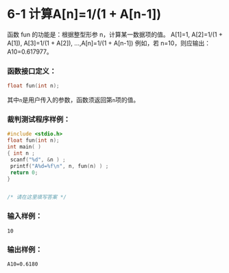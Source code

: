 # 6-1 计算A[n]=1/(1 + A[n-1])

函数 fun 的功能是：根据整型形参 n，计算某一数据项的值。
      A[1]=1, A[2]=1/(1 + A[1]), A[3]=1/(1 + A[2]), …,A[n]=1/(1 + A[n-1])
      例如，若 n=10，则应输出：A10=0.617977。

### 函数接口定义：
```c++
float fun(int n);
```

其中`n`是用户传入的参数，函数须返回第`n`项的值。

### 裁判测试程序样例：
```c++
#include <stdio.h>
float fun(int n);
int main( )
{ int n ;
 scanf("%d", &n ) ;
 printf("A%d=%f\n", n, fun(n) ) ;
 return 0;
}


/* 请在这里填写答案 */
```

### 输入样例：
```in
10
```

### 输出样例：
```out
A10=0.6180

```
